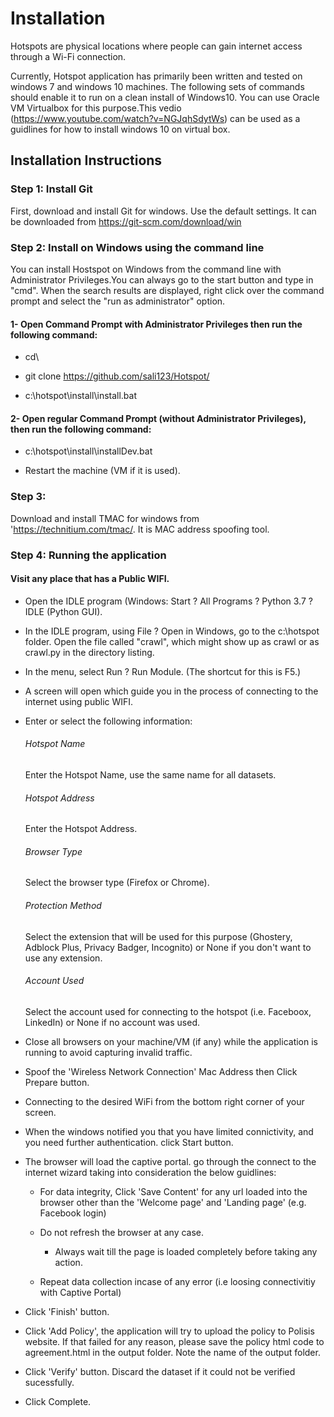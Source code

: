 # Installation
Hotspots are physical locations where people can gain internet access through a Wi-Fi connection.

Currently, Hotspot application has primarily been written and tested on windows 7 and windows 10 machines. The following sets of commands should enable it to run on a clean install of Windows10. You can use Oracle VM Virtualbox for this purpose.This vedio (https://www.youtube.com/watch?v=NGJqhSdytWs) can be used as a guidlines for how to install windows 10 on virtual box.




## Installation Instructions


### Step 1: Install Git

First, download and install Git for windows. Use the default settings. It can be downloaded from https://git-scm.com/download/win


### Step 2: Install on Windows using the command line

You can install Hostspot on Windows from the command line with Administrator Privileges.You can always go to the start button and type in "cmd". When the search results are displayed, right click over the command prompt and select the "run as administrator" option. 



#### 1- Open  Command Prompt with Administrator Privileges then run the following command: 


- cd\


- git clone https://github.com/sali123/Hotspot/



- c:\hotspot\install\install.bat 


#### 2- Open  regular Command Prompt (without Administrator Privileges), then run the following command:  

- c:\hotspot\install\installDev.bat 

- Restart the machine (VM if it is used).


### Step 3: 

Download and install TMAC for windows  from 'https://technitium.com/tmac/. It is MAC address spoofing tool.


### Step 4: Running the application

####  Visit any place that has a Public WIFI.


- Open the IDLE program (Windows: Start ? All Programs ? Python 3.7 ? IDLE (Python GUI).

- In the IDLE program, using File ? Open in Windows, go to the c:\hotspot folder. Open the file called "crawl", which might show up as crawl or as crawl.py in the directory listing.


- In the menu, select Run ? Run Module. (The shortcut for this is F5.)


- A screen will open which guide you in the process of connecting to the internet using public WIFI. 

- Enter or select the following information:

	###### Hotspot Name
	Enter the Hotspot Name, use the same name for all datasets.

	###### Hotspot Address
	Enter the Hotspot Address.

	###### Browser Type
	Select the browser type (Firefox or Chrome).

	###### Protection Method
	Select the extension that will be used for this purpose (Ghostery, Adblock Plus, Privacy Badger, Incognito) or None if you don't want to use any extension.

	###### Account Used
	Select the account used for connecting to the hotspot (i.e. Faceboox, LinkedIn) or None if no account was used. 


- Close all browsers on your machine/VM (if any) while the application is running to avoid capturing invalid traffic.

- Spoof the 'Wireless Network Connection' Mac Address then Click Prepare button.

- Connecting to the desired WiFi from the bottom right corner of your screen.

- When the windows notified you that you have limited connictivity, and you need further authentication. click Start button.

- The browser will load the captive portal. go through the  connect to the internet wizard taking into consideration the below guidlines:

	 * For data integrity, Click 'Save Content' for any url loaded into the browser other than the 'Welcome page' and 'Landing page' (e.g. Facebook login)
	 * Do not refresh the browser at any case.

         * Always wait till the page is loaded completely before taking any action.

	 * Repeat data collection incase of any error (i.e loosing connectivitiy with Captive Portal)

- Click 'Finish' button.

- Click 'Add Policy', the application will try to upload the policy to Polisis website. If that failed for any reason, please save the policy html code to agreement.html in the output folder. Note the name of the output folder.

- Click 'Verify' button. Discard the dataset if it could not be verified sucessfully.


- Click Complete.





